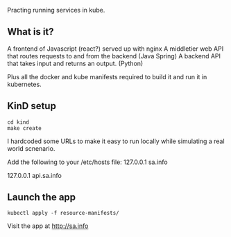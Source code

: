 Practing running services in kube. 

## What is it?

A frontend of Javascript (react?) served up with nginx
A middletier web API that routes requests to and from the backend (Java Spring)
A backend API that takes input and returns an output. (Python)

Plus all the docker and kube manifests required to build it and run it in kubernetes.


## KinD setup

```
cd kind
make create

```


I hardcoded some URLs to make it easy to run locally while simulating a real world scnenario.

Add the following to your /etc/hosts file:
   127.0.0.1 sa.info

   127.0.0.1 api.sa.info



## Launch the app

    kubectl apply -f resource-manifests/

Visit the app at http://sa.info
